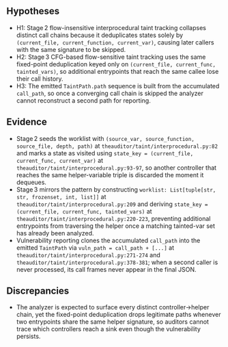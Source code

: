 ## Hypotheses
- H1: Stage 2 flow-insensitive interprocedural taint tracking collapses distinct call chains because it deduplicates states solely by `(current_file, current_function, current_var)`, causing later callers with the same signature to be skipped.
- H2: Stage 3 CFG-based flow-sensitive taint tracking uses the same fixed-point deduplication keyed only on `(current_file, current_func, tainted_vars)`, so additional entrypoints that reach the same callee lose their call history.
- H3: The emitted `TaintPath.path` sequence is built from the accumulated `call_path`, so once a converging call chain is skipped the analyzer cannot reconstruct a second path for reporting.

## Evidence
- Stage 2 seeds the worklist with `(source_var, source_function, source_file, depth, path)` at `theauditor/taint/interprocedural.py:82` and marks a state as visited using `state_key = (current_file, current_func, current_var)` at `theauditor/taint/interprocedural.py:93-97`, so another controller that reaches the same helper-variable triple is discarded the moment it dequeues.
- Stage 3 mirrors the pattern by constructing `worklist: List[tuple[str, str, frozenset, int, list]]` at `theauditor/taint/interprocedural.py:209` and deriving `state_key = (current_file, current_func, tainted_vars)` at `theauditor/taint/interprocedural.py:220-223`, preventing additional entrypoints from traversing the helper once a matching tainted-var set has already been analyzed.
- Vulnerability reporting clones the accumulated `call_path` into the emitted `TaintPath` via `vuln_path = call_path + [...]` at `theauditor/taint/interprocedural.py:271-274` and `theauditor/taint/interprocedural.py:378-381`; when a second caller is never processed, its call frames never appear in the final JSON.

## Discrepancies
- The analyzer is expected to surface every distinct controller→helper chain, yet the fixed-point deduplication drops legitimate paths whenever two entrypoints share the same helper signature, so auditors cannot trace which controllers reach a sink even though the vulnerability persists.
